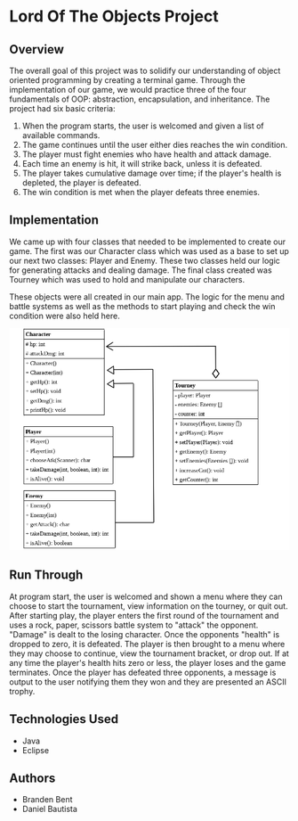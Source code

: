 # Lord Of The Objects Project

## Overview
The overall goal of this project was to solidify our understanding of object oriented programming by creating a terminal game. Through the implementation of our game, we would practice three of the four fundamentals of OOP: abstraction, encapsulation, and inheritance. The project had six basic criteria:

1. When the program starts, the user is welcomed and given a list of available commands.
2. The game continues until the user either dies reaches the win condition.
3. The player must fight enemies who have health and attack damage.
4. Each time an enemy is hit, it will strike back, unless it is defeated.
5. The player takes cumulative damage over time; if the player's health is depleted, the player is defeated.
6. The win condition is met when the player defeats three enemies.

## Implementation
We came up with four classes that needed to be implemented to create our game. The first was our Character class which was used as a base to set up our next two classes: Player and Enemy. These two classes held our logic for generating attacks and dealing damage. The final class created was Tourney which was used to hold and manipulate our characters.

These objects were all created in our main app. The logic for the menu and battle systems as well as the methods to start playing and check the win condition were also held here.

![alt text](images/ULM.png)

## Run Through
At program start, the user is welcomed and shown a menu where they can choose to start the tournament, view information on the tourney, or quit out. After starting play, the player enters the first round of the tournament and uses a rock, paper, scissors battle system to "attack" the opponent. "Damage" is dealt to the losing character. Once the opponents "health" is dropped to zero, it is defeated. The player is then brought to a menu where they may choose to continue, view the tournament bracket, or drop out. If at any time the player's health hits zero or less, the player loses and the game terminates. Once the player has defeated three opponents, a message is output to the user notifying them they won and they are presented an ASCII trophy.

## Technologies Used
* Java
* Eclipse

## Authors
* Branden Bent
* Daniel Bautista
